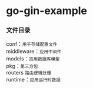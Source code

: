 # go-gin-example

### 文件目录

conf：`用于存储配置文件`  
middleware：`应用中间件`  
models：`应用数据库模型`  
pkg：`第三方包`  
routers `路由逻辑处理`  
runtime：`应用运行时数据`  
